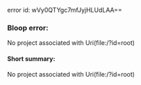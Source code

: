 error id: wVy0QTYgc7mfJyjHLUdLAA==
### Bloop error:

No project associated with Uri(file:<WORKSPACE>/?id=root)
#### Short summary: 

No project associated with Uri(file:<WORKSPACE>/?id=root)